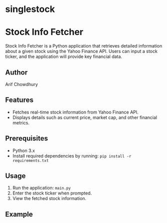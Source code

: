 # singlestock

# Stock Info Fetcher

Stock Info Fetcher is a Python application that retrieves detailed information about a given stock using the Yahoo Finance API. Users can input a stock ticker, and the application will provide key financial data.

## Author

Arif Chowdhury

## Features

- Fetches real-time stock information from Yahoo Finance API.
- Displays details such as current price, market cap, and other financial metrics.

## Prerequisites

- Python 3.x
- Install required dependencies by running: `pip install -r requirements.txt`

## Usage

1. Run the application: `main.py`
2. Enter the stock ticker when prompted.
3. View the fetched stock information.

## Example



